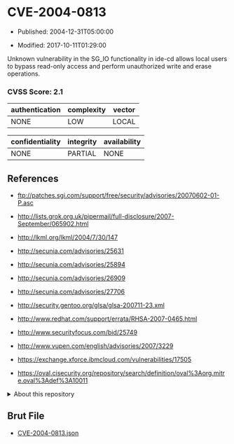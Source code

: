 # CVE-2004-0813

- Published: 2004-12-31T05:00:00

- Modified: 2017-10-11T01:29:00

Unknown vulnerability in the SG_IO functionality in ide-cd allows local users to bypass read-only access and perform unauthorized write and erase operations.

### CVSS Score: **2.1**

| authentication | complexity | vector |
| --- | --- | --- |
| NONE | LOW | LOCAL |

| confidentiality | integrity | availability |
| --- | --- | --- |
| NONE | PARTIAL | NONE |

## References

* ftp://patches.sgi.com/support/free/security/advisories/20070602-01-P.asc

* http://lists.grok.org.uk/pipermail/full-disclosure/2007-September/065902.html

* http://lkml.org/lkml/2004/7/30/147

* http://secunia.com/advisories/25631

* http://secunia.com/advisories/25894

* http://secunia.com/advisories/26909

* http://secunia.com/advisories/27706

* http://security.gentoo.org/glsa/glsa-200711-23.xml

* http://www.redhat.com/support/errata/RHSA-2007-0465.html

* http://www.securityfocus.com/bid/25749

* http://www.vupen.com/english/advisories/2007/3229

* https://exchange.xforce.ibmcloud.com/vulnerabilities/17505

* https://oval.cisecurity.org/repository/search/definition/oval%3Aorg.mitre.oval%3Adef%3A10011

<details>
<summary>About this repository</summary> 

  This repository is part of the project [Live Hack CVE](https://github.com/Live-Hack-CVE). Main website can be found [www.live-hack.org](https://www.live-hack.org) 
  
  Made by [Sn0wAlice](https://github.com/Sn0wAlice) for the people that care about security and need to have a feed of the latest CVEs. Hope you enjoy it, don't forget to star the repo and follow me on [Twitter](https://twitter.com/Sn0wAlice) and [Github](https://github.com/Sn0wAlice). And that is my [personnal website](https://www.alice-snow.me/)

  - [Home Page](https://github.com/Live-Hack-CVE)
  - [Framework](https://github.com/Live-Hack-CVE/cve-framework)
  - [CVE database](https://github.com/Live-Hack-CVE/full_database)
  - [Changelog](https://github.com/Live-Hack-CVE/Changelog)
</details>

## Brut File

* [CVE-2004-0813.json](https://raw.githubusercontent.com/Live-Hack-CVE/full_database/main/cves/2004/CVE-2004-0813.json)

